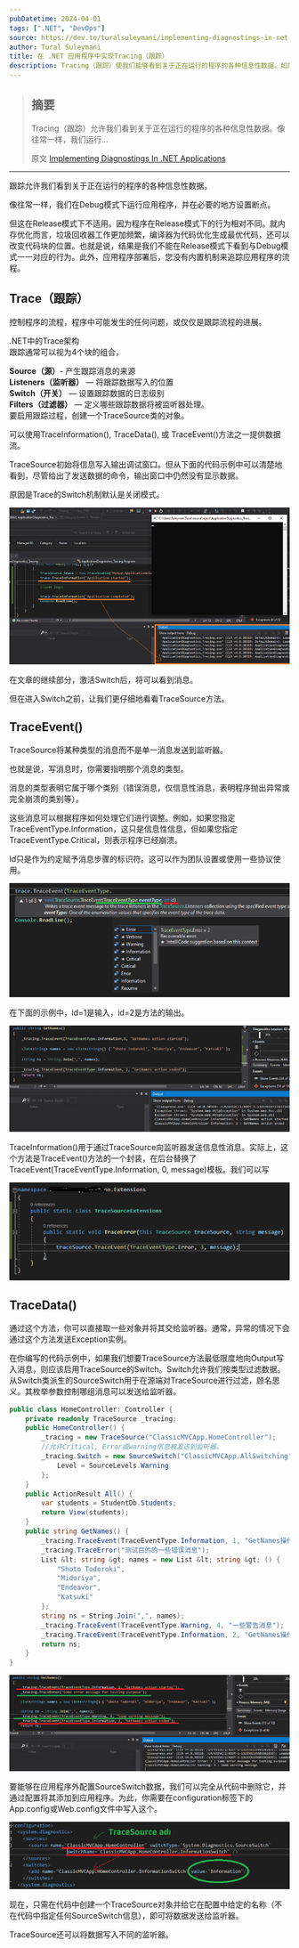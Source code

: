 ```yaml
---
pubDatetime: 2024-04-01
tags: [".NET", "DevOps"]
source: https://dev.to/turalsuleymani/implementing-diagnostings-in-net-applications-23ab
author: Tural Suleymani
title: 在 .NET 应用程序中实现Tracing（跟踪）
description: Tracing（跟踪）使我们能够看到关于正在运行的程序的各种信息性数据。如同往常，我们在...
---
```


> ## 摘要
>
> Tracing（跟踪）允许我们看到关于正在运行的程序的各种信息性数据。像往常一样，我们运行...
>
> 原文 [Implementing Diagnostings In .NET Applications](https://dev.to/turalsuleymani/implementing-diagnostings-in-net-applications-23ab)

---

跟踪允许我们看到关于正在运行的程序的各种信息性数据。

像往常一样，我们在Debug模式下运行应用程序，并在必要的地方设置断点。

但这在Release模式下不适用。因为程序在Release模式下的行为相对不同。就内存优化而言，垃圾回收器工作更加频繁，编译器为代码优化生成最优代码，还可以改变代码块的位置。也就是说，结果是我们不能在Release模式下看到与Debug模式一一对应的行为。此外，应用程序部署后，您没有内置机制来追踪应用程序的流程。

## Trace（跟踪）

控制程序的流程，程序中可能发生的任何问题，或仅仅是跟踪流程的进展。

.NET中的Trace架构  
跟踪通常可以视为4个块的组合，

**Source（源）**\- 产生跟踪消息的来源  
**Listeners（监听器）** — 将跟踪数据写入的位置  
**Switch（开关）** — 设置跟踪数据的日志级别  
**Filters（过滤器）** — 定义哪些跟踪数据将被监听器处理。  
要启用跟踪过程，创建一个TraceSource类的对象。

可以使用TraceInformation(), TraceData(), 或 TraceEvent()方法之一提供数据流。

TraceSource初始将信息写入输出调试窗口。但从下面的代码示例中可以清楚地看到，尽管给出了发送数据的命令，输出窗口中仍然没有显示数据。

原因是Trace的Switch机制默认是关闭模式。

![trace](../../assets/75/https_3A_2F_2Fdev-to-uploads.s3.amazonaws.com_2Fuploads_2Farticles_2Fn4yoagmz52lphi8sqxmg.png)

在文章的继续部分，激活Switch后，将可以看到消息。

但在进入Switch之前，让我们更仔细地看看TraceSource方法。

## TraceEvent()

TraceSource将某种类型的消息而不是单一消息发送到监听器。

也就是说，写消息时，你需要指明那个消息的类型。

消息的类型表明它属于哪个类别（错误消息，仅信息性消息，表明程序抛出异常或完全崩溃的类别等）。

这些消息可以根据程序如何处理它们进行调整。例如，如果您指定TraceEventType.Information，这只是信息性信息，但如果您指定TraceEventType.Critical，则表示程序已经崩溃。

Id只是作为约定赋予消息步骤的标识符。这可以作为团队设置或使用一些协议使用。

![trace](../../assets/75/https_3A_2F_2Fdev-to-uploads.s3.amazonaws.com_2Fuploads_2Farticles_2F10sylbw08w2d1nli8hyb.png)

在下面的示例中，id=1是输入，id=2是方法的输出。

![diagnostics](../../assets/75/https_3A_2F_2Fdev-to-uploads.s3.amazonaws.com_2Fuploads_2Farticles_2Fi1ordpq06xsjasq7ef8e.png)

TraceInformation()用于通过TraceSource向监听器发送信息性消息。实际上，这个方法是TraceEvent()方法的一个封装，在后台替换了TraceEvent(TraceEventType.Information, 0, message)模板。我们可以写

![diagnostics](../../assets/75/https_3A_2F_2Fdev-to-uploads.s3.amazonaws.com_2Fuploads_2Farticles_2F53q7l2rsqx87b0y4cjty.png)

## TraceData()

通过这个方法，你可以直接取一些对象并将其交给监听器。通常，异常的情况下会通过这个方法发送Exception实例。

在你编写的代码示例中，如果我们想要TraceSource方法最低限度地向Output写入消息，则应该启用TraceSource的Switch。Switch允许我们按类型过滤数据。从Switch类派生的SourceSwitch用于在源端对TraceSource进行过滤，顾名思义。其枚举参数控制哪组消息可以发送给监听器。

```csharp
public class HomeController: Controller {
    private readonly TraceSource _tracing;
    public HomeController() {
        _tracing = new TraceSource("ClassicMVCApp.HomeController");
        //允许Critical, Error或warning信息被发送到监听器。
        _tracing.Switch = new SourceSwitch("ClassicMVCApp.AllSwitching") {
            Level = SourceLevels.Warning
        };
    }
    public ActionResult All() {
        var students = StudentDb.Students;
        return View(students);
    }
    public string GetNames() {
        _tracing.TraceEvent(TraceEventType.Information, 1, "GetNames操作开始");
        _tracing.TraceError("测试目的的一些错误消息");
        List &lt; string &gt; names = new List &lt; string &gt; () {
            "Shoto Todoroki",
            "Midoriya",
            "Endeavor",
            "Katsuki"
        };
        string ns = String.Join(",", names);
        _tracing.TraceEvent(TraceEventType.Warning, 4, "一些警告消息");
        _tracing.TraceEvent(TraceEventType.Information, 2, "GetNames操作结束");
        return ns;
    }
}
```

![trace and diagnostcs](../../assets/75/https_3A_2F_2Fdev-to-uploads.s3.amazonaws.com_2Fuploads_2Farticles_2Fvotqz18c1hulbus3a7zz.png)

要能够在应用程序外配置SourceSwitch数据，我们可以完全从代码中删除它，并通过配置将其添加到应用程序。为此，你需要在configuration标签下的App.config或Web.config文件中写入这个。

![trace](../../assets/75/https_3A_2F_2Fdev-to-uploads.s3.amazonaws.com_2Fuploads_2Farticles_2Fdhdsc9319rza58yn9mgi.png)

现在，只需在代码中创建一个TraceSource对象并给它在配置中给定的名称（不在代码中指定任何SourceSwitch信息），即可将数据发送给监听器。

TraceSource还可以将数据写入不同的监听器。
